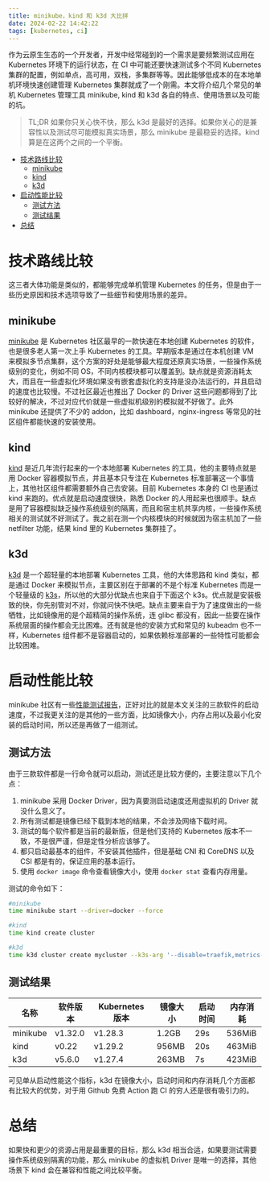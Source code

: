 ```yaml
---
title: minikube，kind 和 k3d 大比拼
date: 2024-02-22 14:42:22
tags: [kubernetes, ci]
---
```


作为云原生生态的一个开发者，开发中经常碰到的一个需求是要频繁测试应用在 Kubernetes 环境下的运行状态，在 CI 中可能还要快速测试多个不同 Kubernetes 集群的配置，例如单点，高可用，双栈，多集群等等。因此能够低成本的在本地单机环境快速创建管理 Kubernetes 集群就成了一个刚需。本文将介绍几个常见的单机 Kubernetes 管理工具 minikube, kind 和 k3d 各自的特点、使用场景以及可能的坑。

> TL;DR
> 如果你只关心快不快，那么 k3d 是最好的选择。如果你关心的是兼容性以及测试尽可能模拟真实场景，那么 minikube 是最稳妥的选择。kind 算是在这两个之间的一个平衡。

- [技术路线比较](#技术路线比较)
  - [minikube](#minikube)
  - [kind](#kind)
  - [k3d](#k3d)
- [启动性能比较](#启动性能比较)
  - [测试方法](#测试方法)
  - [测试结果](#测试结果)
- [总结](#总结)


# 技术路线比较

这三者大体功能是类似的，都能够完成单机管理 Kubernetes 的任务，但是由于一些历史原因和技术选项导致了一些细节和使用场景的差异。

## minikube

[minikube](https://minikube.sigs.k8s.io/docs/) 是 Kubernetes 社区最早的一款快速在本地创建 Kubernetes 的软件，也是很多老人第一次上手 Kubernetes 的工具。早期版本是通过在本机创建 VM 来模拟多节点集群，这个方案的好处是能够最大程度还原真实场景，一些操作系统级别的变化，例如不同 OS，不同内核模块都可以覆盖到。缺点就是资源消耗太大，而且在一些虚拟化环境如果没有嵌套虚拟化的支持是没办法运行的，并且启动的速度也比较慢。不过社区最近也推出了 Docker 的 Driver 这些问题都得到了比较好的解决，不过对应代价就是一些虚拟机级别的模拟就不好做了。此外 minikube 还提供了不少的 addon，比如 dashboard，nginx-ingress 等常见的社区组件都能快速的安装使用。

## kind

[kind](https://kind.sigs.k8s.io/) 是近几年流行起来的一个本地部署 Kubernetes 的工具，他的主要特点就是用 Docker 容器模拟节点，并且基本只专注在 Kubernetes 标准部署这一个事情上，其他社区组件都需要额外自己去安装。目前 Kubernetes 本身的 CI 也是通过 kind 来跑的。优点就是启动速度很快，熟悉 Docker 的人用起来也很顺手。缺点是用了容器模拟缺乏操作系统级别的隔离，而且和宿主机共享内核，一些操作系统相关的测试就不好测试了。我之前在测一个内核模块的时候就因为宿主机加了一些 netfilter 功能，结果 kind 里的 Kubernetes 集群挂了。

## k3d

[k3d](https://k3d.io/stable/) 是一个超轻量的本地部署 Kubernetes 工具，他的大体思路和 kind 类似，都是通过 Docker 来模拟节点，主要区别在于部署的不是个标准 Kubernetes 而是一个轻量级的 [k3s](https://k3s.io/)，所以他的大部分优缺点也来自于下面这个 k3s。优点就是安装极致的快，你先别管对不对，你就问快不快吧。缺点主要来自于为了速度做出的一些牺牲，比如镜像用的是个超精简的操作系统，连 glibc 都没有，因此一些要在操作系统层面的操作都会无比困难。还有就是他的安装方式和常见的 kubeadm 也不一样，Kubernetes 组件都不是容器启动的，如果依赖标准部署的一些特性可能都会比较困难。

# 启动性能比较

minikube 社区有一些[性能测试报告](https://minikube.sigs.k8s.io/docs/benchmarks/timetok8s/v1.32.0/)，正好对比的就是本文关注的三款软件的启动速度，不过我更关注的是其他的一些方面，比如镜像大小，内存占用以及最小化安装的启动时间，所以还是再做了一组测试。

## 测试方法

由于三款软件都是一行命令就可以启动，测试还是比较方便的，主要注意以下几个点：

1. minikube 采用 Docker Driver，因为真要测启动速度还用虚拟机的 Driver 就没什么意义了。
2. 所有测试都是镜像已经下载到本地的结果，不会涉及网络下载时间。
3. 测试的每个软件都是当前的最新版，但是他们支持的 Kubernetes 版本不一致，不是很严谨，但是定性分析应该够了。
4. 都只启动最基本的组件，不安装其他插件，但是基础 CNI 和 CoreDNS 以及 CSI 都是有的，保证应用的基本运行。
5. 使用 `docker image` 命令查看镜像大小，使用 `docker stat` 查看内存用量。

测试的命令如下：

```bash
#minikube
time minikube start --driver=docker --force

#kind
time kind create cluster

#k3d
time k3d cluster create mycluster --k3s-arg '--disable=traefik,metrics-server@server:*' --no-lb
```

## 测试结果

| 名称 | 软件版本 | Kubernetes 版本 | 镜像大小 | 启动时间 | 内存消耗 |
| -------- | -------- | -------- | ---- | ---- | ---- |
| minikube   | v1.32.0 | v1.28.3 | 1.2GB | 29s | 536MiB |
| kind   | v0.22 | v1.29.2 | 956MB | 20s | 463MiB |
| k3d   | v5.6.0 | v1.27.4 | 263MB | 7s | 423MiB |

可见单从启动性能这个指标，k3d 在镜像大小，启动时间和内存消耗几个方面都有比较大的优势，对于用 Github 免费 Action 跑 CI 的穷人还是很有吸引力的。

# 总结

如果快和更少的资源占用是最重要的目标，那么 k3d 相当合适，如果要测试需要操作系统级别隔离的功能，那么 minikube 的虚拟机 Driver 是唯一的选择，其他场景下 kind 会在兼容和性能之间比较平衡。